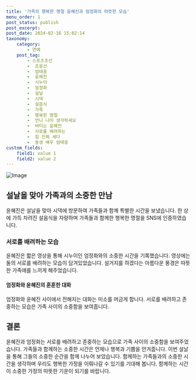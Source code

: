 ```yaml
---
title: '가족의 행복한 명절 윤혜진과 엄정화의 따뜻한 모습'
menu_order: 1
post_status: publish
post_excerpt: 
post_date: 2024-02-16 15:02:14
taxonomy:
    category:
        - 연예
    post_tag:
        - 스포츠조선
        -  조윤선
        -  엄태웅
        -  윤혜진
        -  시누이
        -  엄정화
        -  설날
        -  시댁
        -  설음식
        -  가족
        -  행복한 명절
        -  언니 나이 생각하세요
        -  버티는 윤혜진
        -  서로를 배려하는
        -  힘 진짜 세다
        -  동생 배우 엄태웅
custom_fields:
    field1: value 1
    field2: value 2
---
```


![Image](https://mimgnews.pstatic.net/image/076/2024/02/10/2024021001000703700094251_20240210190204411.jpg?type=w540)

## 설날을 맞아 가족과의 소중한 만남
윤혜진은 설날을 맞아 시댁에 방문하여 가족들과 함께 특별한 시간을 보냈습니다. 한 상에 가득 차려진 설음식을 자랑하며 가족들과 함께한 행복한 명절을 SNS에 인증하였습니다.
### 서로를 배려하는 모습
윤혜진은 짧은 영상을 통해 시누이인 엄정화와의 소중한 시간을 기록했습니다. 영상에는 둘의 서로를 배려하는 모습이 담겨있었습니다. 설거지를 하겠다는 아름다운 풍경은 따뜻한 가족애를 느끼게 해주었습니다.
#### 엄정화와 윤혜진의 훈훈한 대화
엄정화와 윤혜진 사이에서 전해지는 대화는 미소를 머금게 합니다. 서로를 배려하고 존중하는 모습은 가족 사이의 소중함을 보여줍니다.
## 결론
윤혜진과 엄정화는 서로를 배려하고 존중하는 모습으로 가족 사이의 소중함을 보여주었습니다. 가족들과 함께하는 소중한 시간은 언제나 행복과 기쁨을 안겨줍니다. 이번 설날을 통해 그들의 소중한 순간을 함께 나누어 보았습니다. 함께하는 가족들과의 소중한 시간을 생각하며 우리도 행복한 가정을 이뤄나갈 수 있기를 기대해 봅니다. 함께하는 시간이 소중한 가정의 따뜻한 기운이 되기를 바랍니다.
